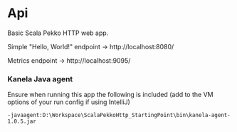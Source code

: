# Api

Basic Scala Pekko HTTP web app.

Simple "Hello, World!" endpoint -> http://localhost:8080/

Metrics endpoint -> http://localhost:9095/

### Kanela Java agent

Ensure when running this app the following is included (add to the VM options of your run config if using IntelliJ)

`-javaagent:D:\Workspace\ScalaPekkoHttp_StartingPoint\bin\kanela-agent-1.0.5.jar`
